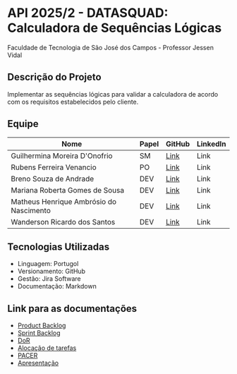 # API 2025/2 - DATASQUAD: Calculadora de Sequências Lógicas
Faculdade de Tecnologia de São José dos Campos - Professor Jessen Vidal

##  Descrição do Projeto
Implementar as sequências lógicas para validar a calculadora de acordo com os requisitos estabelecidos pelo cliente.


##  Equipe
| Nome | Papel | GitHub | LinkedIn |
|------|-------|--------|----------|
| Guilhermina Moreira D'Onofrio | SM | [Link](https://github.com/guismdonofrio) | Link |
| Rubens Ferreira Venancio | PO | [Link](https://github.com/rubensvnc/) | Link |
| Breno Souza de Andrade | DEV | [Link](https://github.com/brenobsa) | Link |
| Mariana Roberta Gomes de Sousa | DEV | [Link](https://github.com/MarinanaSousa) | Link |
| Matheus Henrique Ambrósio do Nascimento | DEV | [Link](https://github.com/Froguie) | Link |
| Wanderson Ricardo dos Santos | DEV | [Link](https://github.com/Wander717) | Link |


## Tecnologias Utilizadas
- Linguagem: Portugol
- Versionamento: GitHub
- Gestão: Jira Software
- Documentação: Markdown


##  Link para as documentações 
- [Product Backlog](docs/backlog/product_backlog.md)
- [Sprint Backlog](docs/backlog/sprint_backlog_sprint1.md)
- [DoR](docs/backlog/dor_checklist_sprint1.md)
- [Alocação de tarefas](docs/tarefas/alocacao_tarefas_sprint1.md)
- [PACER](docs/softskills/avaliacao_pacer_sprint1.md)
- [Apresentação](docs/apresentacoes/sprint1_review.md)
